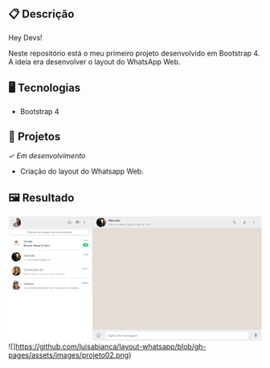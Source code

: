 ## 📋 Descrição
Hey Devs!

Neste repositório está o meu primeiro projeto desenvolvido em Bootstrap 4. A ideia era desenvolver o layout do WhatsApp Web.

## 🖥️ Tecnologias

- Bootstrap 4

## 🎨 Projetos
*✓ Em desenvolvimento*

- Criação do layout do Whatsapp Web.

## 🖼️ Resultado

![](https://github.com/luisabianca/layout-whatsapp/blob/gh-pages/assets/images/projeto01.png) ![]https://github.com/luisabianca/layout-whatsapp/blob/gh-pages/assets/images/projeto02.png)